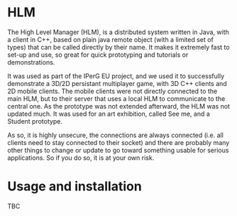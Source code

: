 # HLM
The High Level Manager (HLM), is a distributed system written in Java, with a client in C++, based on plain java remote object (with a limited set of types) that can be called directly by their name. It makes it extremely fast to set-up and use, so great for quick prototyping and tutorials or demonstrations.

It was used as part of the IPerG EU project, and we used it to successfully demonstrate a 3D/2D persistant multiplayer game, with 3D C++ clients and 2D mobile clients. The mobile clients were not directly connected to the main HLM, but to their server that uses a local HLM to communicate to the central one.
As the prototype was not extended afterward, the HLM was not updated much. It was used for an art exhibition, called See me, and a Student prototype.

As so, it is highly unsecure, the connections are always connected (i.e. all clients need to stay connected to their socket) and there are probably many other things to change or update to go toward something usable for serious applications. So if you do so, it is at your own risk.

# Usage and installation

TBC

